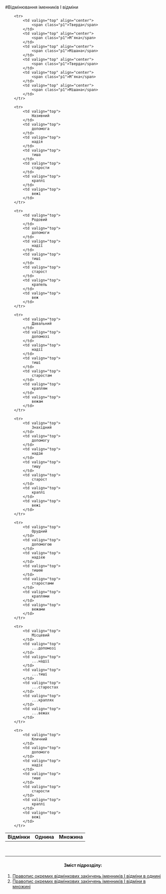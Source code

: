#Відмінювання іменників I відміни


<table>
    <body>
        <tr>
            <td rowspan="2" align="center" valign="top">
                <b>Відмінки</b>
            </td>  
            <td colspan="3" align="center" valign="top">
                <b>Однина</b>
            </td>
            <td colspan="3" align="center" valign="top">
                <b>Множина</b>
            </td>                     
        </tr>

        <tr>
            <td valign="top" align="center">
                <span class="p1">Тверда</span>
            </td>
            <td valign="top" align="center">
                <span class="p1">М’яка</span>
            </td>
            <td valign="top" align="center">
                <span class="p1">Мішана</span>
            </td>  
            <td valign="top" align="center">
                <span class="p1">Тверда</span>
            </td>
            <td valign="top" align="center">
                <span class="p1">М’яка</span>
            </td>
            <td valign="top" align="center">
                <span class="p1">Мішана</span>
            </td>                  
        </tr>

        <tr>
        	<td valign="top">
                Називний
            </td>
            <td valign="top">
                допомога
            </td>
            <td valign="top">
                надія
            </td>
            <td valign="top">
                тиша
            </td>  
            <td valign="top">
                старости
            </td>
            <td valign="top">
                краплі
            </td>
            <td valign="top">
                вежі
            </td>                  
        </tr>

        <tr>
        	<td valign="top">
                Родовий
            </td>
            <td valign="top">
                допомоги
            </td>
            <td valign="top">
                надії
            </td>
            <td valign="top">
                тиші
            </td>  
            <td valign="top">
                старост
            </td>
            <td valign="top">
                крапель
            </td>
            <td valign="top">
                веж
            </td>                  
        </tr>

        <tr>
        	<td valign="top">
                Давальний
            </td>
            <td valign="top">
                допомозі
            </td>
            <td valign="top">
                надії
            </td>
            <td valign="top">
                тиші
            </td>  
            <td valign="top">
                старостам
            </td>
            <td valign="top">
                краплям
            </td>
            <td valign="top">
                вежам
            </td>                  
        </tr>

        <tr>
        	<td valign="top">
                Знахідний
            </td>
            <td valign="top">
                допомогу
            </td>
            <td valign="top">
                надію
            </td>
            <td valign="top">
                тишу
            </td>  
            <td valign="top">
                старост
            </td>
            <td valign="top">
                краплі
            </td>
            <td valign="top">
                вежі
            </td>                  
        </tr>

        <tr>
        	<td valign="top">
                Орудний
            </td>
            <td valign="top">
                допомогою
            </td>
            <td valign="top">
                надією
            </td>
            <td valign="top">
                тишею
            </td>  
            <td valign="top">
                старостами
            </td>
            <td valign="top">
                краплями
            </td>
            <td valign="top">
                вежами
            </td>                  
        </tr>

        <tr>
        	<td valign="top">
                Місцевий
            </td>
            <td valign="top">
                ...допомозі
            </td>
            <td valign="top">
                ...надії
            </td>
            <td valign="top">
                ...тиші
            </td>  
            <td valign="top">
                ...старостах
            </td>
            <td valign="top">
                ...краплях
            </td>
            <td valign="top">
                ...вежах
            </td>                  
        </tr>

        <tr>
        	<td valign="top">
                Кличний
            </td>
            <td valign="top">
                допомого
            </td>
            <td valign="top">
                надіє
            </td>
            <td valign="top">
                тише
            </td>  
            <td valign="top">
                старости
            </td>
            <td valign="top">
                краплі
            </td>
            <td valign="top">
                вежі
            </td>                  
        </tr>
</body>
</table>


<br>
<hr>
<center><h4>Зміст підрозділу:</h4></center>

   1. [Правопис окремих вiдмiнкових закiнчень iменникiв I вiдмiни в однинi](pravopis_okremih_vidminkovih_zakinchen_I_vidmini_v_odnini.html)
   2. [Правопис окремих вiдмiнкових закiнчень iменникiв I вiдмiни в множинi](pravopis_okremih_vidm_znachen_v_mnozini.html)